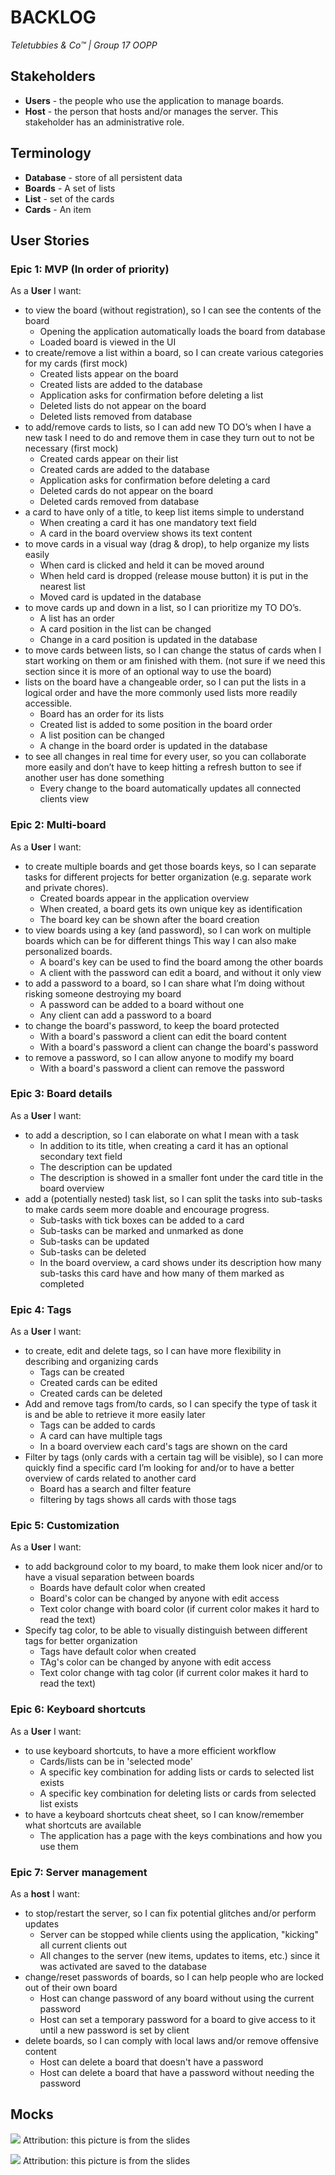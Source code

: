 BACKLOG
=======
*Teletubbies & Co™ | Group 17 OOPP*

## Stakeholders

- **Users** - the people who use the application to manage boards.
- **Host** - the person that hosts and/or manages the server. This stakeholder has an administrative role.

## Terminology

- **Database** - store of all persistent data
- **Boards** - A set of lists
- **List** - set of the cards
- **Cards** - An item

## User Stories

### Epic 1: MVP (In order of priority)

As a **User** I want:

- to view the board (without registration), so I can see the contents of the board
  * Opening the application automatically loads the board from database
  * Loaded board is viewed in the UI
- to create/remove a list within a board, so I can create various categories for my cards (first mock)
  * Created lists appear on the board
  * Created lists are added to the database
  * Application asks for confirmation before deleting a list
  * Deleted lists do not appear on the board
  * Deleted lists removed from database
- to add/remove cards to lists, so I can add new TO DO’s when I have a new task I need to do and remove them in case
  they turn out to not be necessary (first mock)
  * Created cards appear on their list
  * Created cards are added to the database
  * Application asks for confirmation before deleting a card
  * Deleted cards do not appear on the board
  * Deleted cards removed from database
- a card to have only of a title, to keep list items simple to understand
  * When creating a card it has one mandatory text field
  * A card in the board overview shows its text content
- to move cards in a visual way (drag & drop), to help organize my lists easily
  * When card is clicked and held it can be moved around
  * When held card is dropped (release mouse button) it is put in the nearest list
  * Moved card is updated in the database
- to move cards up and down in a list, so I can prioritize my TO DO’s.
  * A list has an order
  * A card position in the list can be changed
  * Change in a card position is updated in the database
- to move cards between lists, so I can change the status of cards when I start working on them or am finished with them. (not sure if we need this section since it is more of an optional way to use the board)
- lists on the board have a changeable order, so I can put the lists in a logical order and have the more
  commonly used lists more readily accessible.
  * Board has an order for its lists
  * Created list is added to some position in the board order
  * A list position can be changed
  * A change in the board order is updated in the database
- to see all changes in real time for every user, so you can collaborate more easily and don’t have to keep hitting a
  refresh button to see if another user has done something
  * Every change to the board automatically updates all connected clients view

### Epic 2: Multi-board

As a **User** I want:

- to create multiple boards and get those boards keys,
so I can separate tasks for different projects for better organization (e.g. separate work and private chores).
  * Created boards appear in the application overview
  * When created, a board gets its own unique key as identification
  * The board key can be shown after the board creation
- to view boards using a key (and password), so I can work on multiple boards which can be for different things
This way I can also make personalized boards.
  * A board's key can be used to find the board among the other boards
  * A client with the password can edit a board, and without it only view
- to add a password to a board, so I can share what I’m doing without risking someone destroying my board
  * A password can be added to a board without one
  * Any client can add a password to a board
- to change the board's password, to keep the board protected
  * With a board's password a client can edit the board content
  * With a board's password a client can change the board's password
- to remove a password, so I can allow anyone to modify my board
  * With a board's password a client can remove the password

### Epic 3: Board details

As a **User** I want:

- to add a description, so I can elaborate on what I mean with a task 
  * In addition to its title, when creating a card it has an optional secondary text field
  * The description can be updated
  * The description is showed in a smaller font under the card title in the board overview
- add a (potentially nested) task list,
so I can split the tasks into sub-tasks to make cards seem more doable and encourage progress.
  * Sub-tasks with tick boxes can be added to a card
  * Sub-tasks can be marked and unmarked as done
  * Sub-tasks can be updated
  * Sub-tasks can be deleted
  * In the board overview, a card shows under its description how many sub-tasks this card have and how many of them marked as completed

### Epic 4: Tags

As a **User** I want:

- to create, edit and delete tags, so I can have more flexibility in describing and organizing cards
  * Tags can be created
  * Created cards can be edited
  * Created cards can be deleted
- Add and remove tags from/to cards, so I can specify the type of task it is and be able to retrieve it more easily later
  * Tags can be added to cards
  * A card can have multiple tags
  * In a board overview each card's tags are shown on the card
- Filter by tags (only cards with a certain tag will be visible), so I can more quickly find a specific card I’m looking for and/or to have a better overview of cards related to another card
  * Board has a search and filter feature
  * filtering by tags shows all cards with those tags

### Epic 5: Customization

As a **User** I want:

- to add background color to my board, to make them look nicer and/or to have a visual separation between boards
  * Boards have default color when created
  * Board's color can be changed by anyone with edit access
  * Text color change with board color (if current color makes it hard to read the text)
- Specify tag color, to be able to visually distinguish between different tags for better organization
  * Tags have default color when created
  * TAg's color can be changed by anyone with edit access
  * Text color change with tag color (if current color makes it hard to read the text)

### Epic 6: Keyboard shortcuts

As a **User** I want:

- to use keyboard shortcuts, to have a more efficient workflow
  * Cards/lists can be in 'selected mode'
  * A specific key combination for adding lists or cards to selected list exists
  * A specific key combination for deleting lists or cards from selected list exists
- to have a keyboard shortcuts cheat sheet, so I can know/remember what shortcuts are available
  * The application has a page with the keys combinations and how you use them

### Epic 7: Server management

As a **host** I want:

- to stop/restart the server, so I can fix potential glitches and/or perform updates
  * Server can be stopped while clients using the application, "kicking" all current clients out
  * All changes to the server (new items, updates to items, etc.) since it was activated are saved to the database 
- change/reset passwords of boards, so I can help people who are locked out of their own board
  * Host can change password of any board without using the current password
  * Host can set a temporary password for a board to give access to it until a new password is set by client
- delete boards, so I can comply with local laws and/or remove offensive content
  * Host can delete a board that doesn't have a password
  * Host can delete a board that have a password without needing the password

## Mocks

![](images/talio.png)
Attribution: this picture is from the slides

![](images/image2.png)
Attribution: this picture is from the slides
